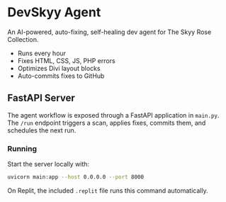 # DevSkyy Agent

An AI-powered, auto-fixing, self-healing dev agent for The Skyy Rose Collection.

- Runs every hour
- Fixes HTML, CSS, JS, PHP errors
- Optimizes Divi layout blocks
- Auto-commits fixes to GitHub

## FastAPI Server

The agent workflow is exposed through a FastAPI application in `main.py`. The
`/run` endpoint triggers a scan, applies fixes, commits them, and schedules the
next run.

### Running

Start the server locally with:

```bash
uvicorn main:app --host 0.0.0.0 --port 8000
```

On Replit, the included `.replit` file runs this command automatically.

